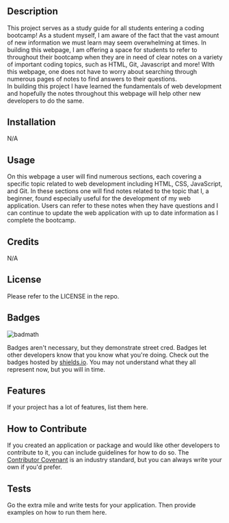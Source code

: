 # <Prework-Study-Guide-Webpage>

## Description

This project serves as a study guide for all students entering a coding bootcamp! As a student myself, I am aware of the fact that the vast amount of new information we must learn may seem overwhelming at times. In building this webpage, I am offering a space for students to refer to throughout their bootcamp when they are in need of clear notes on a variety of important coding topics, such as HTML, Git, Javascript and more! WIth this webpage, one does not have to worry about searching through numerous pages of notes to find answers to their questions.  
	In building this project I have learned the fundamentals of web development and hopefully the notes throughout this webpage will help other new developers to do the same. 


## Installation

N/A

## Usage

On this webpage a user will find numerous sections, each covering a specific topic related to web development including HTML, CSS, JavaScript, and Git. In these sections one will find notes related to the topic that I, a beginner, found especially useful for the development of my web application.  Users can refer to these notes when they have questions and I can continue to update the web application with up to date information as I complete the bootcamp. 


## Credits

N/A

## License

Please refer to the LICENSE in the repo.

## Badges

![badmath](https://img.shields.io/github/languages/top/nielsenjared/badmath)

Badges aren't necessary, but they demonstrate street cred. Badges let other developers know that you know what you're doing. Check out the badges hosted by [shields.io](https://shields.io/). You may not understand what they all represent now, but you will in time.

## Features

If your project has a lot of features, list them here.

## How to Contribute

If you created an application or package and would like other developers to contribute to it, you can include guidelines for how to do so. The [Contributor Covenant](https://www.contributor-covenant.org/) is an industry standard, but you can always write your own if you'd prefer.

## Tests

Go the extra mile and write tests for your application. Then provide examples on how to run them here.

